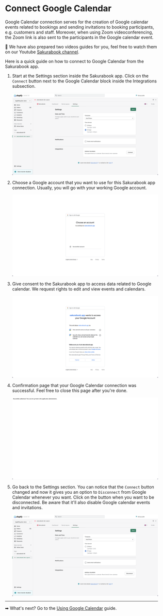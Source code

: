 # Connect Google Calendar

Google Calendar connection serves for the creation of Google calendar events related to bookings and sending invitations to booking participants, e.g. customers and staff. Moreover, when using Zoom videoconferencing, the Zoom link is also sent to the participants in the Google calendar event.

📌 We have also prepared two videos guides for you, feel free to watch them on our Youtube [Sakurabook channel](https://www.youtube.com/channel/UCzs8kviSrLufN3ipRIeGc3Q/videos).

Here is a quick guide on how to connect to Google Calendar from the Sakurabook app.

1. Start at the Settings section inside the Sakurabook app. Click on the `Connect` button next to the Google Calendar block inside the Integrations subsection.

   ![Alt text](../img/Screenshot%202022-08-31%20at%2014.34.33.png?raw=true "Sakurabook Google Connect")

2. Choose a Google account that you want to use for this Sakurabook app connection. Usually, you will go with your working Google account.

   ![Alt text](../img/Screenshot%202022-08-31%20at%2015.45.07.png?raw=true "Sakurabook Google Account")

3. Give consent to the Sakurabook app to access data related to Google calendar. We request rights to edit and view events and calendars.

   ![Alt text](../img/Screenshot%202022-08-31%20at%2015.45.21.png?raw=true "Sakurabook Google Consent")

4. Confirmation page that your Google Calendar connection was successful. Feel free to close this page after you're done.

   ![Alt text](../img/Screenshot%202022-08-31%20at%2015.45.30.png?raw=true "Sakurabook Google Successfull")

5. Go back to the Settings section. You can notice that the `Connect` button changed and now it gives you an option to `Disconnect` from Google Calendar whenever you want. Click on the button when you want to be disconnected. Be aware that it'll also disable Google calendar events and invitations.

   ![Alt text](../img/Screenshot%202022-08-31%20at%2015.46.13.png?raw=true "Sakurabook Google Disconnect")

---

➡ What's next? Go to the [Using Google Calendar](./using-google-calendar.md) guide.
